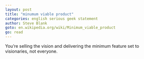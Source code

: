 ```yaml
---
layout: post
title: "minumum viable product"
categories: english serious geek statement
author: Steve Blank
goto: en.wikipedia.org/wiki/Minimum_viable_product
go: read
---
```


You’re selling the vision and delivering the minimum feature set to visionaries, not everyone.
